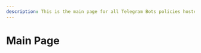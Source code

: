 ```yaml
---
description: This is the main page for all Telegram Bots policies hosted in this GitBook.
---
```


# Main Page

